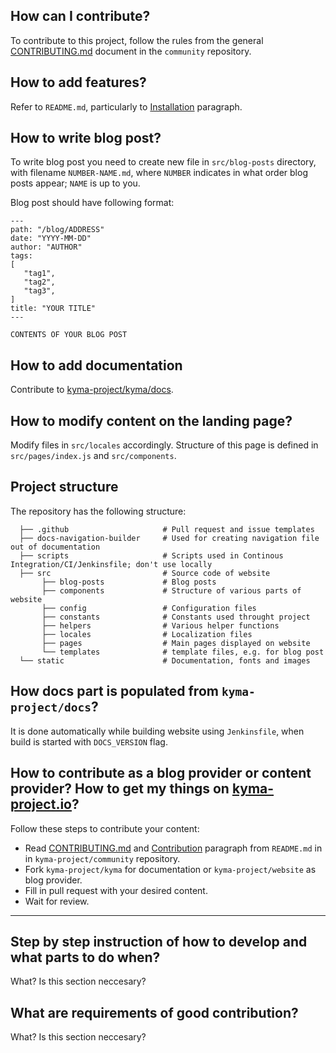 ## How can I contribute?

To contribute to this project, follow the rules from the general [CONTRIBUTING.md](https://github.com/kyma-project/community/blob/master/CONTRIBUTING.md) document in the `community` repository.

## How to add features?

Refer to `README.md`, particularly to [Installation](README.md#Installation) paragraph.

## How to write blog post?

To write blog post you need to create new file in `src/blog-posts` directory, with filename `NUMBER-NAME.md`, where `NUMBER` indicates in what order blog posts appear; `NAME` is up to you.

Blog post should have following format:

```
---
path: "/blog/ADDRESS"
date: "YYYY-MM-DD"
author: "AUTHOR"
tags:
[
   "tag1",
   "tag2",
   "tag3",
]
title: "YOUR TITLE"
---

CONTENTS OF YOUR BLOG POST
```

## How to add documentation

Contribute to [kyma-project/kyma/docs](https://github.com/kyma-project/kyma/tree/master/docs).

## How to modify content on the landing page?

Modify files in `src/locales` accordingly. Structure of this page is defined in `src/pages/index.js` and `src/components`.

## Project structure

The repository has the following structure:

```
  ├── .github                     # Pull request and issue templates
  ├── docs-navigation-builder     # Used for creating navigation file out of documentation
  ├── scripts                     # Scripts used in Continous Integration/CI/Jenkinsfile; don't use locally
  ├── src                         # Source code of website
       ├── blog-posts             # Blog posts
       ├── components             # Structure of various parts of website
       ├── config                 # Configuration files
       ├── constants              # Constants used throught project
       ├── helpers                # Various helper functions
       ├── locales                # Localization files
       ├── pages                  # Main pages displayed on website
       └── templates              # template files, e.g. for blog post
  └── static                      # Documentation, fonts and images
```

## How docs part is populated from `kyma-project/docs`?

It is done automatically while building website using `Jenkinsfile`, when build is started with `DOCS_VERSION` flag.

## How to contribute as a blog provider or content provider? How to get my things on [kyma-project.io](https://kyma-project.io/)?

Follow these steps to contribute your content:

- Read [CONTRIBUTING.md](https://github.com/kyma-project/community/blob/master/CONTRIBUTING.md) and [Contribution](https://github.com/kyma-project/community#contribution) paragraph from `README.md` in in `kyma-project/community` repository.
- Fork `kyma-project/kyma` for documentation or `kyma-project/website` as blog provider.
- Fill in pull request with your desired content.
- Wait for review.

---

## Step by step instruction of how to develop and what parts to do when?

What? Is this section neccesary?

## What are requirements of good contribution?

What? Is this section neccesary?
